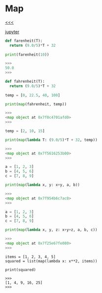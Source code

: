 
Map
======

[<<<](https://github.com/ttltrk/PRG/blob/master/PY/DOC/OPYM/04_MET_FUN/FUNCTIONS/BUILT_IN_FUNCTIONS.MD)

[jupyter](https://www.udemy.com/complete-python-bootcamp/learn/v4/t/lecture/3512786?start=15)

```python
def farenheit(T):
  return (9.0/5)*T + 32
  
print(farenheit(10))

>>>
50.0
>>>
```

```python
def fahrenheit(T):
  return (9.0/5)*T + 32
  
temp = [0, 22.5, 40, 100]

print(map(fahrenheit, temp))

>>>
<map object at 0x7f0c4701afd0>
>>>
```

```python
temp = [2, 10, 15]

print(map(lambda T: (9.0/5)*T + 32, temp))

>>>
<map object at 0x7f5616253b00>
>>>
```

```python
a = [1, 2, 3]
b = [4, 5, 6]
c = [7, 8, 9]

print(map(lambda x, y: x+y, a, b))

>>>
<map object at 0x7f954b6c7ac8>
>>>
```

```python
a = [1, 2, 3]
b = [4, 5, 6]
c = [7, 8, 9]

print(map(lambda x, y, z: x+y+z, a, b, c))

>>>
<map object at 0x7f25e67fe080>
>>>
```

```
items = [1, 2, 3, 4, 5]
squared = list(map(lambda x: x**2, items))

print(squared)

>>>
[1, 4, 9, 16, 25]
>>>
```
